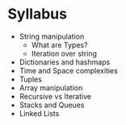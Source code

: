 # Syllabus

- String manipulation
  - What are Types?
  - Iteration over string
- Dictionaries and hashmaps
- Time and Space complexities
- Tuples
- Array manipulation
- Recursive vs Iterative
- Stacks and Queues
- Linked Lists
